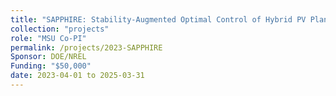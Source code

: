 ```yaml
---
title: "SAPPHIRE: Stability-Augmented Optimal Control of Hybrid PV Plants with Very High Penetration of Inverter-based Resources"
collection: "projects"
role: "MSU Co-PI"
permalink: /projects/2023-SAPPHIRE
Sponsor: DOE/NREL
Funding: "$50,000"
date: 2023-04-01 to 2025-03-31
---
```

